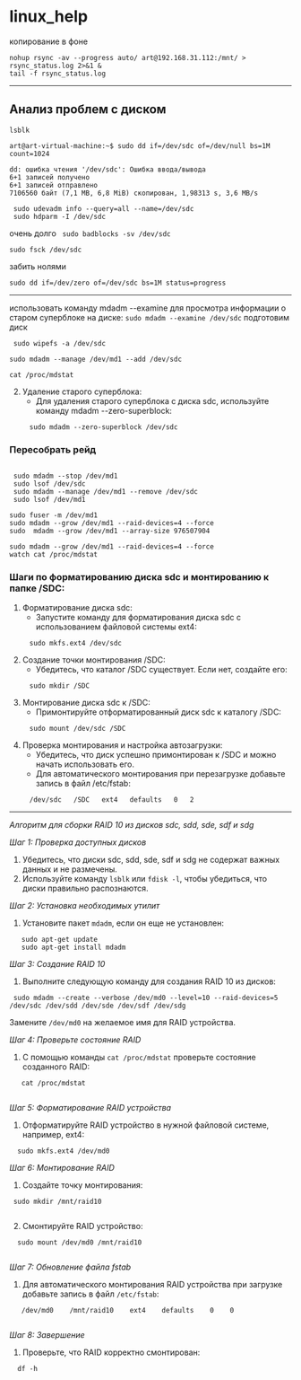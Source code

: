 # linux_help


копирование в фоне 
```
nohup rsync -av --progress auto/ art@192.168.31.112:/mnt/ > rsync_status.log 2>&1 &
tail -f rsync_status.log
```
-----------------------------------------------------------------------------------
## Анализ проблем с диском


```
lsblk

art@art-virtual-machine:~$ sudo dd if=/dev/sdc of=/dev/null bs=1M count=1024
```
```
dd: ошибка чтения '/dev/sdc': Ошибка ввода/вывода
6+1 записей получено
6+1 записей отправлено
7106560 байт (7,1 MB, 6,8 MiB) скопирован, 1,98313 s, 3,6 MB/s
```
```
 sudo udevadm info --query=all --name=/dev/sdc
 sudo hdparm -I /dev/sdc
```

очень долго
`` sudo badblocks -sv /dev/sdc``

``sudo fsck /dev/sdc``


забить нолями

```
sudo dd if=/dev/zero of=/dev/sdc bs=1M status=progress
```
-----------------------------------------------------------------------------------
использовать команду mdadm --examine для просмотра информации о старом суперблоке на диске:
  ``
     sudo mdadm --examine /dev/sdc
``
подготовим диск
```
 sudo wipefs -a /dev/sdc
```
```
sudo mdadm --manage /dev/md1 --add /dev/sdc
```
```
cat /proc/mdstat

```

2. Удаление старого суперблока:
   - Для удаления старого суперблока с диска sdc, используйте команду mdadm --zero-superblock:
     
```
     sudo mdadm --zero-superblock /dev/sdc
```
     

### Пересобрать рейд
```

 sudo mdadm --stop /dev/md1
 sudo lsof /dev/sdc
 sudo mdadm --manage /dev/md1 --remove /dev/sdc
 sudo lsof /dev/md1

sudo fuser -m /dev/md1
sudo mdadm --grow /dev/md1 --raid-devices=4 --force
sudo  mdadm --grow /dev/md1 --array-size 976507904

sudo mdadm --grow /dev/md1 --raid-devices=4 --force
watch cat /proc/mdstat
```



### Шаги по форматированию диска sdc и монтированию к папке /SDC:

1. Форматирование диска sdc:
   - Запустите команду для форматирования диска sdc с использованием файловой системы ext4:
     
```
     sudo mkfs.ext4 /dev/sdc
 ```    

2. Создание точки монтирования /SDC:
   - Убедитесь, что каталог /SDC существует. Если нет, создайте его:
     
```
     sudo mkdir /SDC
 ```    

3. Монтирование диска sdc к /SDC:
   - Примонтируйте отформатированный диск sdc к каталогу /SDC:
     
```
     sudo mount /dev/sdc /SDC
```     

4. Проверка монтирования и настройка автозагрузки:
   - Убедитесь, что диск успешно примонтирован к /SDC и можно начать использовать его.
   - Для автоматического монтирования при перезагрузке добавьте запись в файл /etc/fstab:
     
```
     /dev/sdc   /SDC   ext4   defaults   0   2
```



------------------------------------------------------------

*Алгоритм для сборки RAID 10 из дисков sdc, sdd, sde, sdf и sdg*

*Шаг 1: Проверка доступных дисков*
1. Убедитесь, что диски sdc, sdd, sde, sdf и sdg не содержат важных данных и не размечены.
2. Используйте команду `lsblk` или `fdisk -l`, чтобы убедиться, что диски правильно распознаются.

*Шаг 2: Установка необходимых утилит*
1. Установите пакет `mdadm`, если он еще не установлен:
```   
   sudo apt-get update
   sudo apt-get install mdadm
```   


*Шаг 3: Создание RAID 10*
1. Выполните следующую команду для создания RAID 10 из дисков:
  ``` 
   sudo mdadm --create --verbose /dev/md0 --level=10 --raid-devices=5 /dev/sdc /dev/sdd /dev/sde /dev/sdf /dev/sdg
  ``` 

   Замените `/dev/md0` на желаемое имя для RAID устройства.

*Шаг 4: Проверьте состояние RAID*
1. С помощью команды `cat /proc/mdstat` проверьте состояние созданного RAID:
```   
   cat /proc/mdstat
   
```

*Шаг 5: Форматирование RAID устройства*
1. Отформатируйте RAID устройство в нужной файловой системе, например, ext4:
 ```  
   sudo mkfs.ext4 /dev/md0
```

*Шаг 6: Монтирование RAID*
1. Создайте точку монтирования:
  ``` 
   sudo mkdir /mnt/raid10
   
```
2. Смонтируйте RAID устройство:
 ```  
   sudo mount /dev/md0 /mnt/raid10
   
```

*Шаг 7: Обновление файла fstab*
1. Для автоматического монтирования RAID устройства при загрузке добавьте запись в файл `/etc/fstab`:
```   
   /dev/md0    /mnt/raid10    ext4    defaults    0    0
   
```

*Шаг 8: Завершение*
1. Проверьте, что RAID корректно смонтирован:
 ```  
   df -h

```
     
